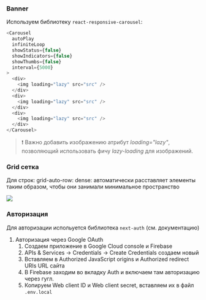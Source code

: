 ### Banner

Используем библиотеку `react-responsive-carousel`:

```js
<Carousel
  autoPlay
  infiniteLoop
  showStatus={false}
  showIndicators={false}
  showThumbs={false}
  interval={5000}
>
  <div>
    <img loading="lazy" src="src" />
  </div>
  <div>
    <img loading="lazy" src="src" />
  </div>
  <div>
    <img loading="lazy" src="src" />
  </div>
</Carousel>
```

> ❗ Важно добавить изображению атрибут _loading="lazy"_, позволяющий использовать фичу _lazy-loading_ для изображений.

### Grid сетка

Для строк: grid-auto-row: dense: автоматически расставляет элементы таким образом, чтобы они занимали минимальное пространство

<img src="https://i0.wp.com/css-tricks.com/wp-content/uploads/2022/07/s_B7E6D9942D0654182E7822C8DA4E6A6C2F823A623853B9F9847EC7C55BD41E60_1656053435015_usecase.png?resize=1024%2C407&ssl=1"/>

### Авторизация

Для авторизации испольуется библиотека `next-auth` (см. документацию)

1. Авторизация через Google OAuth
   1. Создаем приложение в Google Cloud console и Firebase
   2. APIs & Services -> Credentials -> Create Credentials создаем новый
   3. Вставляем в Authorized JavaScript origins и Authorized redirect URIs URL сайта
   4. В Firebase заходим во вкладку Auth и включаем там авторизацию через гугл.
   5. Копируем Web client ID и Web client secret, вставляем их в файл `.env.local`
